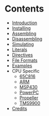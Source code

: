 Contents
========
* [Introduction](introduction.md)
* [Installing](installing.md)
* [Assembling](assembling.md)
* [Disassembling](disassembling.md)
* [Simulating](simulating.md)
* [Literals](literals.md)
* [Directives](directives.md)
* [File Formats](file_formats.md)
* [Examples](examples.md)
* CPU Specific
  * [65C816](65C816.md)
  * [ARM](ARM.md)
  * [MSP430](MSP430.md)
  * [PowerPC](PowerPC.md)
  * [Propeller](Propeller.md)
  * [TMS9900](TMS9900.md)
* [Credits](credits.md)

